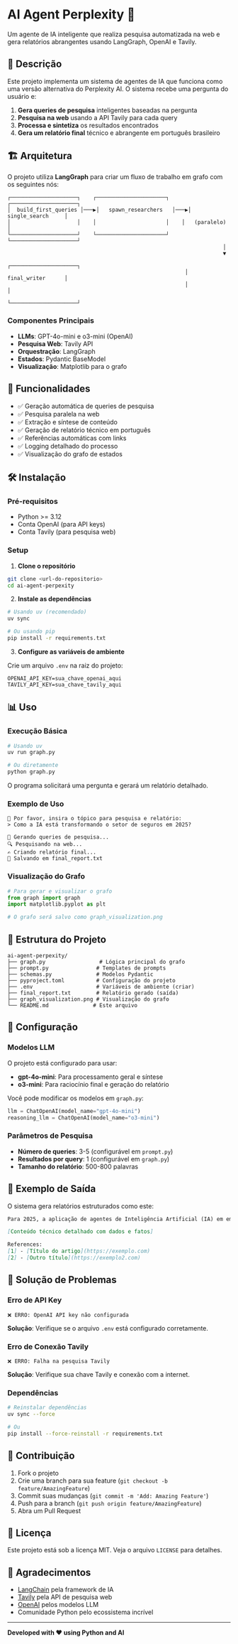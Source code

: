 # AI Agent Perplexity 🤖

Um agente de IA inteligente que realiza pesquisa automatizada na web e gera relatórios abrangentes usando LangGraph, OpenAI e Tavily.

## 📖 Descrição

Este projeto implementa um sistema de agentes de IA que funciona como uma versão alternativa do Perplexity AI. O sistema recebe uma pergunta do usuário e:

1. **Gera queries de pesquisa** inteligentes baseadas na pergunta
2. **Pesquisa na web** usando a API Tavily para cada query
3. **Processa e sintetiza** os resultados encontrados
4. **Gera um relatório final** técnico e abrangente em português brasileiro

## 🏗️ Arquitetura

O projeto utiliza **LangGraph** para criar um fluxo de trabalho em grafo com os seguintes nós:

```
┌─────────────────────┐    ┌──────────────────────┐    ┌─────────────────────┐
│  build_first_queries │───▶│   spawn_researchers   │───▶│   single_search     │
│                     │    │                      │    │   (paralelo)        │
└─────────────────────┘    └──────────────────────┘    └─────────────────────┘
                                                                    │
                                                                    ▼
                                                        ┌─────────────────────┐
                                                        │   final_writer      │
                                                        │                     │
                                                        └─────────────────────┘
```

### Componentes Principais

- **LLMs**: GPT-4o-mini e o3-mini (OpenAI)
- **Pesquisa Web**: Tavily API
- **Orquestração**: LangGraph
- **Estados**: Pydantic BaseModel
- **Visualização**: Matplotlib para o grafo

## 🚀 Funcionalidades

- ✅ Geração automática de queries de pesquisa
- ✅ Pesquisa paralela na web
- ✅ Extração e síntese de conteúdo
- ✅ Geração de relatório técnico em português
- ✅ Referências automáticas com links
- ✅ Logging detalhado do processo
- ✅ Visualização do grafo de estados

## 🛠️ Instalação

### Pré-requisitos

- Python >= 3.12
- Conta OpenAI (para API keys)
- Conta Tavily (para pesquisa web)

### Setup

1. **Clone o repositório**

```bash
git clone <url-do-repositorio>
cd ai-agent-perpexity
```

2. **Instale as dependências**

```bash
# Usando uv (recomendado)
uv sync

# Ou usando pip
pip install -r requirements.txt
```

3. **Configure as variáveis de ambiente**

Crie um arquivo `.env` na raiz do projeto:

```env
OPENAI_API_KEY=sua_chave_openai_aqui
TAVILY_API_KEY=sua_chave_tavily_aqui
```

## 📊 Uso

### Execução Básica

```bash
# Usando uv
uv run graph.py

# Ou diretamente
python graph.py
```

O programa solicitará uma pergunta e gerará um relatório detalhado.

### Exemplo de Uso

```
💬 Por favor, insira o tópico para pesquisa e relatório:
> Como a IA está transformando o setor de seguros em 2025?

🤖 Gerando queries de pesquisa...
🔍 Pesquisando na web...
✍️ Criando relatório final...
💾 Salvando em final_report.txt
```

### Visualização do Grafo

```python
# Para gerar e visualizar o grafo
from graph import graph
import matplotlib.pyplot as plt

# O grafo será salvo como graph_visualization.png
```

## 📁 Estrutura do Projeto

```
ai-agent-perpexity/
├── graph.py                 # Lógica principal do grafo
├── prompt.py               # Templates de prompts
├── schemas.py              # Modelos Pydantic
├── pyproject.toml          # Configuração do projeto
├── .env                    # Variáveis de ambiente (criar)
├── final_report.txt        # Relatório gerado (saída)
├── graph_visualization.png # Visualização do grafo
└── README.md              # Este arquivo
```

## 🔧 Configuração

### Modelos LLM

O projeto está configurado para usar:

- **gpt-4o-mini**: Para processamento geral e síntese
- **o3-mini**: Para raciocínio final e geração do relatório

Você pode modificar os modelos em `graph.py`:

```python
llm = ChatOpenAI(model_name="gpt-4o-mini")
reasoning_llm = ChatOpenAI(model_name="o3-mini")
```

### Parâmetros de Pesquisa

- **Número de queries**: 3-5 (configurável em `prompt.py`)
- **Resultados por query**: 1 (configurável em `graph.py`)
- **Tamanho do relatório**: 500-800 palavras

## 📝 Exemplo de Saída

O sistema gera relatórios estruturados como este:

```markdown
Para 2025, a aplicação de agentes de Inteligência Artificial (IA) em empresas de seguros representa uma transformação profunda...

[Conteúdo técnico detalhado com dados e fatos]

References:
[1] - [Título do artigo](https://exemplo.com)
[2] - [Outro título](https://exemplo2.com)
```

## 🐛 Solução de Problemas

### Erro de API Key

```
❌ ERRO: OpenAI API key não configurada
```

**Solução**: Verifique se o arquivo `.env` está configurado corretamente.

### Erro de Conexão Tavily

```
❌ ERRO: Falha na pesquisa Tavily
```

**Solução**: Verifique sua chave Tavily e conexão com a internet.

### Dependências

```bash
# Reinstalar dependências
uv sync --force

# Ou
pip install --force-reinstall -r requirements.txt
```

## 🤝 Contribuição

1. Fork o projeto
2. Crie uma branch para sua feature (`git checkout -b feature/AmazingFeature`)
3. Commit suas mudanças (`git commit -m 'Add: Amazing Feature'`)
4. Push para a branch (`git push origin feature/AmazingFeature`)
5. Abra um Pull Request

## 📄 Licença

Este projeto está sob a licença MIT. Veja o arquivo `LICENSE` para detalhes.

## 🙏 Agradecimentos

- [LangChain](https://langchain.com/) pela framework de IA
- [Tavily](https://tavily.com/) pela API de pesquisa web
- [OpenAI](https://openai.com/) pelos modelos LLM
- Comunidade Python pelo ecossistema incrível

---

**Developed with ❤️ using Python and AI**

